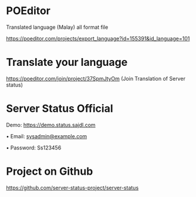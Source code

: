 # POEditor

Translated language (Malay) all format file

https://poeditor.com/projects/export_language?id=155391&id_language=101

# Translate your language

https://poeditor.com/join/project/37SpmJtyOm
(Join Translation of Server status)

# Server Status Official

Demo: https://demo.status.sajdl.com

• Email: sysadmin@example.com

• Password: Ss123456

# Project on Github

https://github.com/server-status-project/server-status
